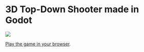 # 3D Top-Down Shooter made in Godot
[![](https://img.youtube.com/vi/CZiEKOGogYM/maxresdefault.jpg)](https://www.youtube.com/watch?v=CZiEKOGogYM)

[Play the game in your browser](https://gotm.io/godotacademy/zombie-zone).
